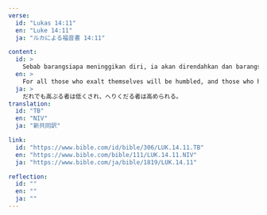 ```yaml
---
verse:
  id: "Lukas 14:11"
  en: "Luke 14:11"
  ja: "ルカによる福音書 14:11"

content:
  id: >
    Sebab barangsiapa meninggikan diri, ia akan direndahkan dan barangsiapa merendahkan diri, ia akan ditinggikan.
  en: >
    For all those who exalt themselves will be humbled, and those who humble themselves will be exalted.
  ja: >
    だれでも高ぶる者は低くされ、へりくだる者は高められる。
translation:
  id: "TB"
  en: "NIV"
  ja: "新共同訳"

link:
  id: "https://www.bible.com/id/bible/306/LUK.14.11.TB"
  en: "https://www.bible.com/bible/111/LUK.14.11.NIV"
  ja: "https://www.bible.com/ja/bible/1819/LUK.14.11"

reflection:
  id: ""
  en: ""
  ja: ""
---
```

